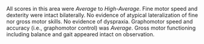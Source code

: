 All scores in this area were _Average_ to _High-Average_.
Fine motor speed and dexterity were intact bilaterally.
No evidence of atypical lateralization of fine nor gross motor skills.
No evidence of dyspraxia.
Graphomotor speed and accuracy (i.e., graphomotor control) was _Average_.
Gross motor functioning including balance and gait appeared intact on observation.
